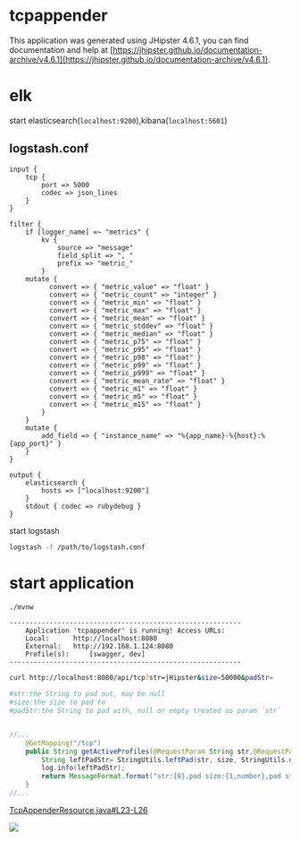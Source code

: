 # tcpappender
This application was generated using JHipster 4.6.1, you can find documentation and help at [https://jhipster.github.io/documentation-archive/v4.6.1](https://jhipster.github.io/documentation-archive/v4.6.1).

# elk
start elasticsearch(`localhost:9200`),kibana(`localhost:5601`)

## logstash.conf

```
input {
    tcp {
        port => 5000
        codec => json_lines
    }
}

filter {
    if [logger_name] =~ "metrics" {
        kv {
            source => "message"
            field_split => ", "
            prefix => "metric_"
        }
	mutate {
          convert => { "metric_value" => "float" }
          convert => { "metric_count" => "integer" }
          convert => { "metric_min" => "float" }
          convert => { "metric_max" => "float" }
          convert => { "metric_mean" => "float" }
          convert => { "metric_stddev" => "float" }
          convert => { "metric_median" => "float" }
          convert => { "metric_p75" => "float" }
          convert => { "metric_p95" => "float" }
          convert => { "metric_p98" => "float" }
          convert => { "metric_p99" => "float" }
          convert => { "metric_p999" => "float" }
          convert => { "metric_mean_rate" => "float" }
          convert => { "metric_m1" => "float" }
          convert => { "metric_m5" => "float" }
          convert => { "metric_m15" => "float" }
        }
    }
    mutate {
    	add_field => { "instance_name" => "%{app_name}-%{host}:%{app_port}" }
    }
}

output {
    elasticsearch {
        hosts => ["localhost:9200"]
    }
    stdout { codec => rubydebug }
}
```
start logstash
```bash
logstash -f /path/to/logstash.conf
```

# start application

```bash
./mvnw
```
```
----------------------------------------------------------
	Application 'tcpappender' is running! Access URLs:
	Local: 		http://localhost:8080
	External: 	http://192.168.1.124:8080
	Profile(s): 	[swagger, dev]
----------------------------------------------------------
```

```bash
curl http://localhost:8080/api/tcp?str=jHipster&size=50000&padStr=

#str:the String to pad out, may be null
#size:the size to pad to
#padStr:the String to pad with, null or empty treated as param `str`
```

```java

//...
    @GetMapping("/tcp")
    public String getActiveProfiles(@RequestParam String str,@RequestParam int size,@RequestParam(required=false) String padStr) {
    	String leftPadStr= StringUtils.leftPad(str, size, StringUtils.defaultIfBlank(padStr, str));
    	log.info(leftPadStr);
        return MessageFormat.format("str:{0},pad size:{1,number},pad str:{2},result str:{3}", str,size,StringUtils.defaultString(padStr, str),leftPadStr);
    }
//...
```
[TcpAppenderResource.java#L23-L26](https://github.com/anjia0532/tcpappender/blob/master/src/main/java/com/anjia/tcpappender/web/rest/TcpAppenderResource.java#L23-L26)


![](https://raw.githubusercontent.com/anjia0532/tcpappender/master/snipaste20170715_230147.png)

